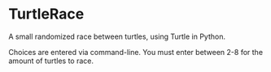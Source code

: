 # TurtleRace

A small randomized race between turtles, using Turtle in Python.

Choices are entered via command-line. You must enter between 2-8 for the amount of turtles to race. 
